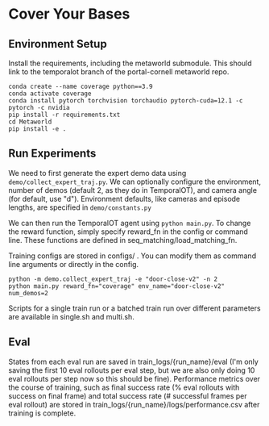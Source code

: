 # Cover Your Bases

## Environment Setup

Install the requirements, including the metaworld submodule. This should link to the temporalot branch of the portal-cornell metaworld repo.

```shell
conda create --name coverage python==3.9
conda activate coverage
conda install pytorch torchvision torchaudio pytorch-cuda=12.1 -c pytorch -c nvidia
pip install -r requirements.txt
cd Metaworld
pip install -e .
```

## Run Experiments

We need to first generate the expert demo data using `demo/collect_expert_traj.py`. We can optionally configure the environment, number of demos (default 2, as they do in TemporalOT), and camera angle (for default, use "d"). Environment defaults, like cameras and episode lengths, are specified in `demo/constants.py`

We can then run the TemporalOT agent using `python main.py`. To change the reward function, simply specify reward_fn in the config or command line. These functions are defined in seq_matching/load_matching_fn.

Training configs are stored in configs/ . You can modify them as command line arguments or directly in the config.


```shell
python -m demo.collect_expert_traj -e "door-close-v2" -n 2
python main.py reward_fn="coverage" env_name="door-close-v2" num_demos=2
```

Scripts for a single train run or a batched train run over different parameters are available in single.sh and multi.sh.


## Eval

States from each eval run are saved in train_logs/{run_name}/eval (I'm only saving the first 10 eval rollouts per eval step, but we are also only doing 10 eval rollouts per step now so this should be fine). Performance metrics over the course of training, such as final success rate (% eval rollouts with success on final frame) and total success rate (# successful frames per eval rollout) are stored in train_logs/{run_name}/logs/performance.csv after training is complete.